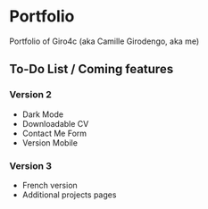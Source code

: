 # Portfolio
 Portfolio of Giro4c (aka Camille Girodengo, aka me)

## To-Do List / Coming features

### Version 2

* Dark Mode
* Downloadable CV
* Contact Me Form
* Version Mobile

### Version 3

* French version
* Additional projects pages
